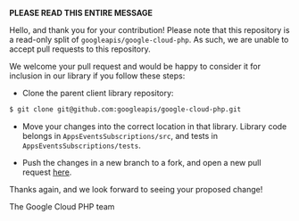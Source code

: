 **PLEASE READ THIS ENTIRE MESSAGE**

Hello, and thank you for your contribution! Please note that this repository is
a read-only split of `googleapis/google-cloud-php`. As such, we are
unable to accept pull requests to this repository.

We welcome your pull request and would be happy to consider it for inclusion in
our library if you follow these steps:

* Clone the parent client library repository:

```sh
$ git clone git@github.com:googleapis/google-cloud-php.git
```

* Move your changes into the correct location in that library. Library code
belongs in `AppsEventsSubscriptions/src`, and tests in `AppsEventsSubscriptions/tests`.

* Push the changes in a new branch to a fork, and open a new pull request
[here](https://github.com/googleapis/google-cloud-php).

Thanks again, and we look forward to seeing your proposed change!

The Google Cloud PHP team
